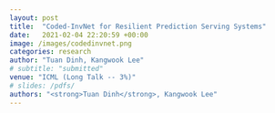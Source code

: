 ```yaml
---
layout: post
title:  "Coded-InvNet for Resilient Prediction Serving Systems"
date:   2021-02-04 22:20:59 +00:00
image: /images/codedinvnet.png
categories: research
author: "Tuan Dinh, Kangwook Lee"
# subtitle: "submitted"
venue: "ICML (Long Talk -- 3%)"
# slides: /pdfs/
authors: "<strong>Tuan Dinh</strong>, Kangwook Lee"
---
```

<!-- [Presented Slides](){:target="_blank"} -->
